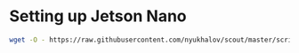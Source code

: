 # Setting up Jetson Nano

```bash
wget -O - https://raw.githubusercontent.com/nyukhalov/scout/master/scripts/setup-nano.sh | sudo bash
```

